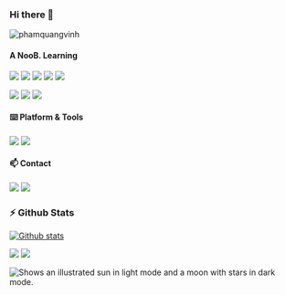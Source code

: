 ### Hi there 👋

<!--
**phamquangvinhfpt/phamquangvinhfpt** is a ✨ _special_ ✨ repository because its `README.md` (this file) appears on your GitHub profile.

Here are some ideas to get you started:

- 🔭 I’m currently working on ...
- 🌱 I’m currently learning ...
- 👯 I’m looking to collaborate on ...
- 🤔 I’m looking for help with ...
- 💬 Ask me about ...
- 📫 How to reach me: ...
- 😄 Pronouns: ...
- ⚡ Fun fact: ...
-->
![phamquangvinh](https://user-images.githubusercontent.com/10679055/128811821-2c8b1822-602b-46d9-884b-20c9d65f649d.gif)
#### A NooB. Learning
[![](https://img.shields.io/badge/-Java-%23ED8B00.svg?&style=flat-square&logo=java&logoColor=white)](https://www.java.com/)
[![](https://img.shields.io/badge/c%23%20-%23239120.svg?&style=flat-square&logo=c-sharp&logoColor=white)](https://docs.microsoft.com/en-us/dotnet/csharp/)
[![](https://img.shields.io/badge/Go%20-%2300ADD8.svg?&style=flat-square&logo=go&logoColor=white)](https://go.dev/)
[![](https://img.shields.io/badge/php-%23777BB4.svg?style=flat-square&logo=php&logoColor=white)](https://www.php.net/)
[![](https://img.shields.io/badge/-HTML5-e34f26?style=flat-square&logo=HTML5&logoColor=fff)](https://html.spec.whatwg.org)

[![](https://img.shields.io/badge/-JavaScript-e5cd0c?style=flat-square&logo=JavaScript&logoColor=000)](https://www.ecma-international.org)
[![](https://img.shields.io/badge/-CSS3-1572B6?style=flat-square&logo=css3&logoColor=white)](https://www.w3.org/Style/CSS/)
[![](https://img.shields.io/badge/-Git-f05032?style=flat-square&logo=git&logoColor=white)](https://git-scm.com/)

#### ⌨️ Platform & Tools

[![](https://img.shields.io/badge/Windows-10-2376bc?style=flat-square&logo=windows)](https://www.microsoft.com/windows/get-windows-10)
[![](https://img.shields.io/badge/IDE-Visual%20Studio%20Code-blue?style=flat-square&logo=visual-studio-code)](https://code.visualstudio.com/)

#### 📫 Contact

[![](https://img.shields.io/badge/PhamQuangVinh2002-1877F2?style=for-the-badge&logo=facebook&logoColor=white)](https://www.facebook.com/PhamQuangVinh2002/)
[![](https://img.shields.io/badge/-vinhpqse160633@fpt.edu.vn-911318?style=flat-square&logo=Mail.RU&logoColor=white)](mailto:vinhpqse160633@fpt.edu.vn)

### :zap: Github Stats

[![Github stats](https://github-readme-stats.vercel.app/api?username=phamquangvinhfpt)](https://github.com/phamquangvinhfpt/github-readme-stats)

![](https://github-profile-summary-cards.vercel.app/api/cards/stats?username=phamquangvinhfpt&theme=default)
![](https://github-readme-stats.vercel.app/api/top-langs/?username=phamquangvinhfpt&layout=compact)

<picture>
  <source media="(prefers-color-scheme: dark)" srcset="https://ani-testlab.edu.vn/get/@phamquangvinh?theme=rule34">
  <source media="(prefers-color-scheme: light)" srcset="https://ani-testlab.edu.vn/get/@phamquangvinh?theme=gelbooru">
  <img alt="Shows an illustrated sun in light mode and a moon with stars in dark mode." src="https://ani-testlab.edu.vn/get/@phamquangvinh?theme=gelbooru">
</picture>
